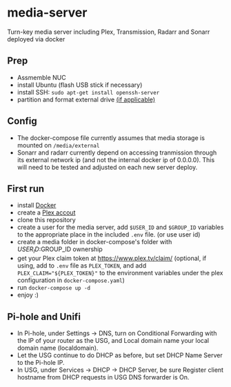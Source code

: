 # media-server
Turn-key media server including Plex, Transmission, Radarr and Sonarr deployed via docker

## Prep

- Assmemble NUC
- install Ubuntu (flash USB stick if necessary)
- install SSH: `sudo apt-get install openssh-server`
- partition and format external drive [(if applicable)](https://askubuntu.com/questions/384062/how-do-i-create-and-tune-an-ext4-partition-from-the-command-line#answer-811954)

## Config

- The docker-compose file currently assumes that media storage is mounted on `/media/external`
- Sonarr and radarr currently depend on accessing tranmission through its external network ip (and not the internal docker ip of 0.0.0.0). This will need to be tested and adjusted on each new server deploy.

## First run

- install [Docker](https://docs.docker.com/engine/installation/linux/docker-ce/ubuntu/#install-using-the-repository/)
- create a [Plex accout](https://www.plex.tv/)
- clone this repository
- create a user for the media server, add `$USER_ID` and `$GROUP_ID` variables to the appropriate place in the included `.env` file. (or use user id)
- create a media folder in docker-compose's folder with $USER_ID:$GROUP_ID ownership
- get your Plex claim token at https://www.plex.tv/claim/ (optional, if using, add to `.env` file as `PLEX_TOKEN`, and add `PLEX_CLAIM="${PLEX_TOKEN}"` to the environment variables under the plex configuration in `docker-compose.yaml`)
- run `docker-compose up -d`
- enjoy :)

## Pi-hole and Unifi

- In Pi-hole, under Settings -> DNS, turn on Conditional Forwarding with the IP of your router as the USG, and Local domain name your local domain name (localdomain).
- Let the USG continue to do DHCP as before, but set DHCP Name Server to the Pi-hole IP.
- In USG, under Services -> DHCP -> DHCP Server, be sure Register client hostname from DHCP requests in USG DNS forwarder is On.


